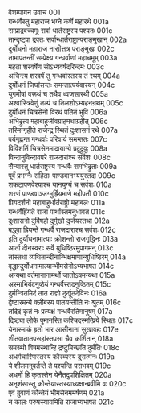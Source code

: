 वैशम्पायन उवाच	001  
गन्धर्वैस्तु महाराज भग्ने कर्णे महारथे	001a  
सम्प्राद्रवच्चमूः सर्वा धार्तराष्ट्रस्य पश्यतः	001c  
तान्दृष्ट्वा द्रवतः सर्वान्धार्तराष्ट्रान्पराङ्मुखान्	002a  
दुर्योधनो महाराज नासीत्तत्र पराङ्मुखः	002c  
तामापतन्तीं सम्प्रेक्ष्य गन्धर्वाणां महाचमूम्	003a  
महता शरवर्षेण सोऽभ्यवर्षदरिन्दमः	003c  
अचिन्त्य शरवर्षं तु गन्धर्वास्तस्य तं रथम्	004a  
दुर्योधनं जिघांसन्तः समन्तात्पर्यवारयन्	004c  
युगमीषां वरूथं च तथैव ध्वजसारथी	005a  
अश्वांस्त्रिवेणुं तल्पं च तिलशोऽभ्यहनन्रथम्	005c  
दुर्योधनं चित्रसेनो विरथं पतितं भुवि	006a  
अभिद्रुत्य महाबाहुर्जीवग्राहमथाग्रहीत्	006c  
तस्मिन्गृहीते राजेन्द्र स्थितं दुःशासनं रथे	007a  
पर्यगृह्णन्त गन्धर्वाः परिवार्य समन्ततः	007c  
विविंशतिं चित्रसेनमादायान्ये प्रदुद्रुवुः	008a  
विन्दानुविन्दावपरे राजदारांश्च सर्वशः	008c  
सैन्यास्तु धार्तराष्ट्रस्य गन्धर्वैः समभिद्रुताः	009a  
पूर्वं प्रभग्नैः सहिताः पाण्डवानभ्ययुस्तदा	009c  
शकटापणवेश्याश्च यानयुग्यं च सर्वशः	010a  
शरणं पाण्डवाञ्जग्मुर्ह्रियमाणे महीपतौ	010c  
प्रियदर्शनो महाबाहुर्धार्तराष्ट्रो महाबलः	011a  
गन्धर्वैर्ह्रियते राजा पार्थास्तमनुधावत	011c  
दुःशासनो दुर्विषहो दुर्मुखो दुर्जयस्तथा	012a  
बद्ध्वा ह्रियन्ते गन्धर्वै राजदाराश्च सर्वशः	012c  
इति दुर्योधनामात्याः क्रोशन्तो राजगृद्धिनः	013a  
आर्ता दीनस्वराः सर्वे युधिष्ठिरमुपागमन्	013c  
तांस्तथा व्यथितान्दीनान्भिक्षमाणान्युधिष्ठिरम्	014a  
वृद्धान्दुर्योधनामात्यान्भीमसेनोऽभ्यभाषत	014c  
अन्यथा वर्तमानानामर्थो जातोऽयमन्यथा	015a  
अस्माभिर्यदनुष्ठेयं गन्धर्वैस्तदनुष्ठितम्	015c  
दुर्मन्त्रितमिदं तात राज्ञो दुर्द्यूतदेविनः	016a  
द्वेष्टारमन्ये क्लीबस्य पातयन्तीति नः श्रुतम्	016c  
तदिदं कृतं नः प्रत्यक्षं गन्धर्वैरतिमानुषम्	017a  
दिष्ट्या लोके पुमानस्ति कश्चिदस्मत्प्रिये स्थितः	017c  
येनास्माकं हृतो भार आसीनानां सुखावहः	017e  
शीतवातातपसहांस्तपसा चैव कर्शितान्	018a  
समस्थो विषमस्थान्हि द्रष्टुमिच्छति दुर्मतिः	018c  
अधर्मचारिणस्तस्य कौरव्यस्य दुरात्मनः	019a  
ये शीलमनुवर्तन्ते ते पश्यन्ति पराभवम्	019c  
अधर्मो हि कृतस्तेन येनैतदुपशिक्षितम्	020a  
अनृशंसास्तु कौन्तेयास्तस्याध्यक्षान्ब्रवीमि वः	020c  
एवं ब्रुवाणं कौन्तेयं भीमसेनममर्षणम्	021a  
न कालः परुषस्यायमिति राजाभ्यभाषत	021c  

